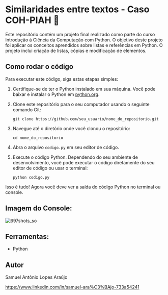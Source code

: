 # Similaridades entre textos - Caso COH-PIAH 📄

Este repositório contém um projeto final realizado como parte do curso Introdução à Ciência da Computação com Python. O objetivo deste projeto foi aplicar os conceitos aprendidos sobre listas e referências em Python. O projeto inclui criação de listas, cópias e modificação de elementos.

## Como rodar o código

Para executar este código, siga estas etapas simples:

1. Certifique-se de ter o Python instalado em sua máquina. Você pode baixar e instalar o Python em [python.org](https://www.python.org/).

2. Clone este repositório para o seu computador usando o seguinte comando Git:

    ```
    git clone https://github.com/seu_usuario/nome_do_repositorio.git
    ```

3. Navegue até o diretório onde você clonou o repositório:

    ```
    cd nome_do_repositorio
    ```

4. Abra o arquivo `codigo.py` em seu editor de código.

5. Execute o código Python. Dependendo do seu ambiente de desenvolvimento, você pode executar o código diretamente do seu editor de código ou usar o terminal:

    ```
    python codigo.py
    ```

Isso é tudo! Agora você deve ver a saída do código Python no terminal ou console.

## Imagem do Console:
![697shots_so](https://github.com/lopppes/CASO-COH-PIAH/assets/109006648/05fe713e-bb92-4dfb-98ad-898929295904)


## Ferramentas:
* Python

## Autor

Samuel Antônio Lopes Araújo

https://www.linkedin.com/in/samuel-ara%C3%BAjo-733a54241
